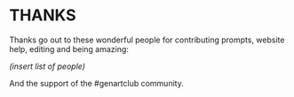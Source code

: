 # THANKS

Thanks go out to these wonderful people for contributing prompts, website help, editing and being amazing:

*(insert list of people)*

And the support of the #genartclub community.

